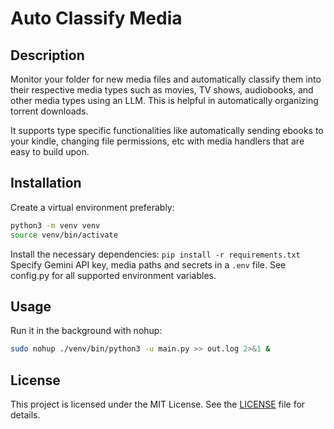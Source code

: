 # Auto Classify Media

## Description
Monitor your folder for new media files and automatically classify them into their respective media types such as movies, TV shows, audiobooks, and other media types using an LLM. This is helpful in automatically organizing torrent downloads. 

It supports type specific functionalities like automatically sending ebooks to your kindle, changing file permissions, etc with media handlers that are easy to build upon.

## Installation
Create a virtual environment preferably:
```bash
python3 -m venv venv
source venv/bin/activate
```
Install the necessary dependencies: `pip install -r requirements.txt`  
Specify Gemini API key, media paths and secrets in a `.env` file. See config.py for all supported environment variables.

## Usage
Run it in the background with nohup:
```bash
sudo nohup ./venv/bin/python3 -u main.py >> out.log 2>&1 &
```

## License
This project is licensed under the MIT License. See the [LICENSE](LICENSE) file for details.

